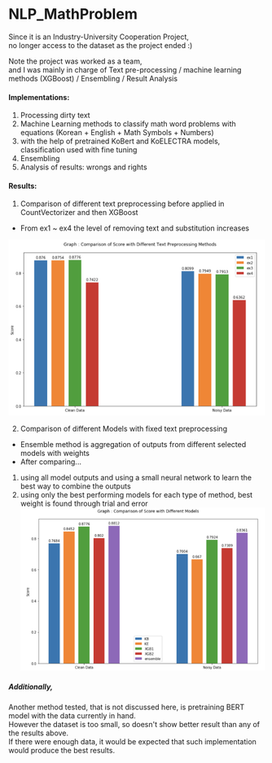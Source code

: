 # NLP_MathProblem  
Since it is an Industry-University Cooperation Project,  
no longer access to the dataset as the project ended :)  
 
Note the project was worked as a team,  
and I was mainly in charge of Text pre-processing / machine learning methods (XGBoost) / Ensembling / Result Analysis

#### Implementations:  
1. Processing dirty text  
2. Machine Learning methods to classify math word problems with equations (Korean + English + Math Symbols + Numbers)  
3. with the help of pretrained KoBert and KoELECTRA models, classification used with fine tuning
4. Ensembling  
5. Analysis of results: wrongs and rights   
 
 
#### Results:  
1. Comparison of different text preprocessing before applied in CountVectorizer and then XGBoost  
- From ex1 ~ ex4 the level of removing text and substitution increases  

![NLProject_graphTextPreprocessingCompare](https://github.com/laphisboy/NLP_MathProblem/blob/main/NLProject_graphTextPreprocessingCompare.PNG)


2. Comparison of different Models with fixed text preprocessing  
- Ensemble method is aggregation of outputs from different selected models with weights
- After comparing...  
 1. using all model outputs and using a small neural network to learn the best way to combine the outputs  
 2. using only the best performing models for each type of method, best weight is found through trial and error  
![NLProject_graphModelCompare](https://github.com/laphisboy/NLP_MathProblem/blob/main/NLProject_graphModelCompare.PNG)  


##### Additionally,  
Another method tested, that is not discussed here, is pretraining BERT model with the data currently in hand.  
However the dataset is too small, so doesn't show better result than any of the results above.  
If there were enough data, it would be expected that such implementation would produce the best results.
